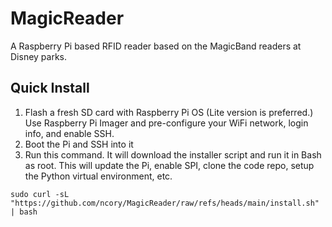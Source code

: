 # MagicReader
A Raspberry Pi based RFID reader based on the MagicBand readers at Disney parks.


## Quick Install
1. Flash a fresh SD card with Raspberry Pi OS (Lite version is preferred.) Use Raspberry Pi Imager and pre-configure your WiFi network, login info, and enable SSH.
2. Boot the Pi and SSH into it
3. Run this command. It will download the installer script and run it in Bash as root. This will update the Pi, enable SPI, clone the code repo, setup the Python virtual environment, etc.
```
sudo curl -sL "https://github.com/ncory/MagicReader/raw/refs/heads/main/install.sh" | bash
```
